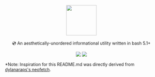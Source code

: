 <h3 align="center"><img src="https://cdn.discordapp.com/attachments/394962023634698261/849053244403613747/geode.png" height="100px"></h3>
<p align="center">💿 An aesthetically-unordered informational utility written in bash 5.1+</p>

<p align="center">
  <a href="https://github.com/rampus-bit/geode/blob/main/LICENSE.md"><img src="https://img.shields.io/badge/License-MIT-blueviolet"></a>
  <a href="https://github.com/rampus-bit/geode/issues"><img src="https://img.shields.io/badge/Release-v1.1.0-blueviolet"></a>
</p>

*Note: Inspiration for this README.md was directly derived from [dylanaraps's neofetch](https://github.com/dylanaraps/neofetch).
